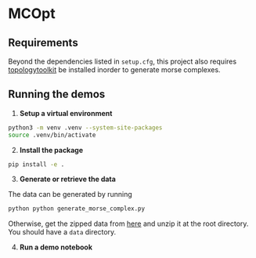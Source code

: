 # MCOpt

## Requirements

Beyond the dependencies listed in `setup.cfg`, this project also requires 
[topologytoolkit](https://topology-tool-kit.github.io/) be installed inorder to 
generate morse complexes.

## Running the demos
1. **Setup a virtual environment**
```bash
python3 -m venv .venv --system-site-packages
source .venv/bin/activate
```
2. **Install the package**
```bash
pip install -e .
```
3. **Generate or retrieve the data**

The data can be generated by running
```bash
python python generate_morse_complex.py
```
Otherwise, get the zipped data from [here](https://github.com/stormymcstorm/MCOpt/releases/download/v0.1.0/data.zip) and unzip it at the root directory. You should have a `data` directory.

4. **Run a demo notebook**
